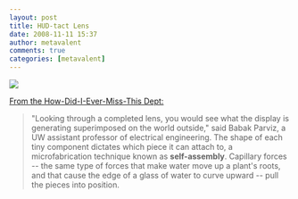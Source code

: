 ```yaml
---
layout: post
title: HUD-tact Lens
date: 2008-11-11 15:37
author: metavalent
comments: true
categories: [metavalent]
---
```

<p><a href="http://uwnews.washington.edu/ni/article.asp?articleID=39094"><img src="http://uwnews.org/images/newsreleases/2008/January/20080117_pid39104_aid39094_contactlenshand_w250.jpg" border="0" /></a></p><a href="http://uwnews.washington.edu/ni/article.asp?articleID=39094">From the How-Did-I-Ever-Miss-This Dept:</a><br /><blockquote>"Looking through a completed lens, you would see what the display is generating superimposed on the world outside," said Babak Parviz, a UW assistant professor of electrical engineering. The shape of each tiny component dictates which piece it can attach to, a microfabrication technique known as <b>self-assembly</b>. Capillary forces -- the same type of forces that make water move up a plant's roots, and that cause the edge of a glass of water to curve upward -- pull the pieces into position. </blockquote><a href="http://uwnews.washington.edu/ni/article.asp?articleID=39094"></a>
